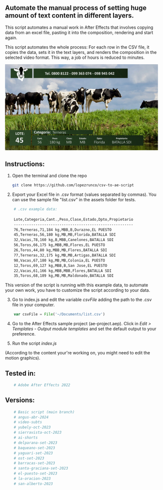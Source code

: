 ## Automate the manual process of setting huge amount of text content in different layers.

This script automates a manual work in After Effects that involves copying data from an excel file, pasting it into the composition, rendering and start again.

This script automates the whole process: For each row in the CSV file, it copies the data, sets it in the text layers, and renders the composition in the selected video format. This way, a job of hours is reduced to minutes.

<img src='./capture.jpg' />

## Instructions:

1. Open the terminal and clone the repo
   ```sh
   git clone https://github.com/lopezrunco/csv-to-ae-script
   ```
2. Export your Excel file in .csv format (values separated by commas). You can use the sample file "list.csv" in the assets folder for tests.

```sh
    # .csv example data:

    Lote,Categoria,Cant.,Peso,Clase,Estado,Dpto,Propietario
    -------------------------------------------------------
    76,Terneras,71,184 kg,MBB,B,Durazno,EL PUESTO
    45,Terneras,56,180 kg,MB,MB,Florida,BATALLA SDI
    32,Vacas,78,160 kg,B,MBB,Canelones,BATALLA SDI
    56,Toros,66,175 kg,MBB,MB,Flores,EL PUESTO
    26,Toros,44,80 kg,MBB,MB,Flores,BATALLA SDI
    77,Terneras,32,175 kg,MB,MB,Artigas,BATALLA SDI
    98,Vacas,67,180 kg,MB,MB,Colonia,EL PUESTO
    12,Toros,69,127 kg,MBB,B,San Jose,EL PUESTO
    22,Vacas,61,166 kg,MBB,MBB,Flores,BATALLA SDI
    35,Toros,68,189 kg,MB,MB,Maldonado,BATALLA SDI
```

This version of the script is running with this example data, to automate your own work, you have to customize the script according to your data.

3. Go to index.js and edit the variable *csvFile* adding the path to the .csv file in your computer.

```js
    var csvFile = File('~/Documents/list.csv')
```

4. Go to the After Effects sample project (ae-project.aep). Click in *Edit > Templates - Output module templates* and set the default output to your preference.

5. Run the script *index.js*

(According to the content your're working on, you might need to edit the motion graphics).

## Tested in:

```sh
    # Adobe After Effects 2022
```
## Versions:

```sh
    # Basic script (main branch)
    # angus-abr-2024
    # video-subts
    # yubely-oct-2023
    # sierravista-oct-2023
    # ai-shorts
    # delparana-set-2023
    # baqueano-set-2023
    # yaguari-set-2023
    # ost-set-2023
    # barracas-set-2023
    # santa-graciana-set-2023
    # el-puesto-set-2023
    # la-oracion-2023
    # san-alberto-2023
```